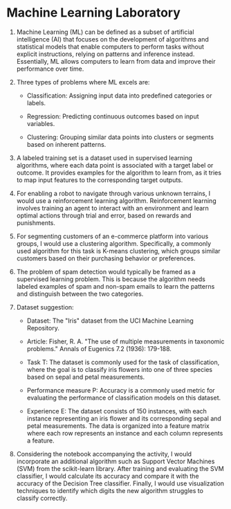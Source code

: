 # Machine Learning Laboratory

1. Machine Learning (ML) can be defined as a subset of artificial intelligence (AI) that focuses on the development of algorithms and statistical models that enable computers to perform tasks without explicit instructions, relying on patterns and inference instead. Essentially, ML allows computers to learn from data and improve their performance over time.

2. Three types of problems where ML excels are:

   * Classification: Assigning input data into predefined categories or labels.

   * Regression: Predicting continuous outcomes based on input variables.

   * Clustering: Grouping similar data points into clusters or segments based on inherent patterns.

3. A labeled training set is a dataset used in supervised learning algorithms, where each data point is associated with a target label or outcome. It provides examples for the algorithm to learn from, as it tries to map input features to the corresponding target outputs.

4. For enabling a robot to navigate through various unknown terrains, I would use a reinforcement learning algorithm. Reinforcement learning involves training an agent to interact with an environment and learn optimal actions through trial and error, based on rewards and punishments.

5. For segmenting customers of an e-commerce platform into various groups, I would use a clustering algorithm. Specifically, a commonly used algorithm for this task is K-means clustering, which groups similar customers based on their purchasing behavior or preferences.

6. The problem of spam detection would typically be framed as a supervised learning problem. This is because the algorithm needs labeled examples of spam and non-spam emails to learn the patterns and distinguish between the two categories.

7. Dataset suggestion:

   * Dataset: The "Iris" dataset from the UCI Machine Learning Repository.

   * Article: Fisher, R. A. "The use of multiple measurements in taxonomic problems." Annals of Eugenics 7.2 (1936): 179-188.

   * Task T: The dataset is commonly used for the task of classification, where the goal is to classify iris flowers into one of three species based
   on sepal and petal measurements.

   * Performance measure P: Accuracy is a commonly used metric for evaluating the performance of classification models on this dataset.

   * Experience E: The dataset consists of 150 instances, with each instance representing an iris flower and its corresponding sepal and petal measurements. The data is organized into a feature matrix where each row represents an instance and each column represents a feature.

8. Considering the notebook accompanying the activity, I would incorporate an additional algorithm such as Support Vector Machines (SVM) from the scikit-learn library. After training and evaluating the SVM classifier, I would calculate its accuracy and compare it with the accuracy of the Decision Tree classifier. Finally, I would use visualization techniques to identify which digits the new algorithm struggles to classify correctly.
